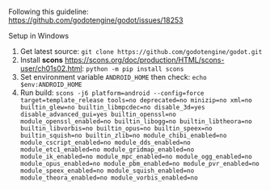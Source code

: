Following this guideline: https://github.com/godotengine/godot/issues/18253

Setup in Windows

1. Get latest source: `git clone https://github.com/godotengine/godot.git`
2. Install **scons** https://scons.org/doc/production/HTML/scons-user/ch01s02.html: `python -m pip install scons`
3. Set environment variable `ANDROID_HOME` then check: `echo $env:ANDROID_HOME`
4. Run build: `scons -j6 platform=android --config=force target=template_release tools=no deprecated=no minizip=no xml=no builtin_glew=no builtin_libmpcdec=no disable_3d=yes disable_advanced_gui=yes builtin_openssl=no module_openssl_enabled=no builtin_libogg=no builtin_libtheora=no builtin_libvorbis=no builtin_opus=no builtin_speex=no builtin_squish=no builtin_zlib=no module_chibi_enabled=no module_cscript_enabled=no module_dds_enabled=no module_etc1_enabled=no module_gridmap_enabled=no module_ik_enabled=no module_mpc_enabled=no module_ogg_enabled=no module_opus_enabled=no module_pbm_enabled=no module_pvr_enabled=no module_speex_enabled=no module_squish_enabled=no module_theora_enabled=no module_vorbis_enabled=no`
